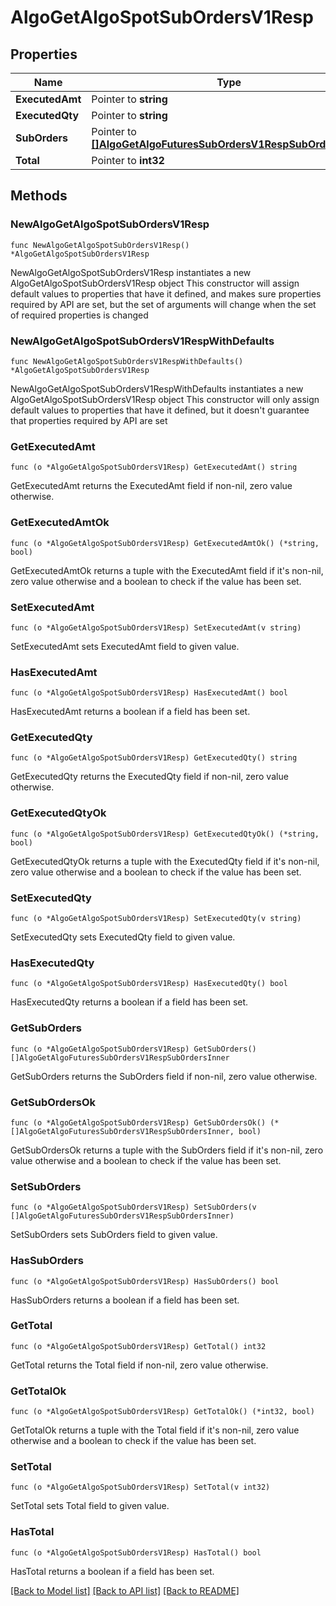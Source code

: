 # AlgoGetAlgoSpotSubOrdersV1Resp

## Properties

Name | Type | Description | Notes
------------ | ------------- | ------------- | -------------
**ExecutedAmt** | Pointer to **string** |  | [optional] 
**ExecutedQty** | Pointer to **string** |  | [optional] 
**SubOrders** | Pointer to [**[]AlgoGetAlgoFuturesSubOrdersV1RespSubOrdersInner**](AlgoGetAlgoFuturesSubOrdersV1RespSubOrdersInner.md) |  | [optional] 
**Total** | Pointer to **int32** |  | [optional] 

## Methods

### NewAlgoGetAlgoSpotSubOrdersV1Resp

`func NewAlgoGetAlgoSpotSubOrdersV1Resp() *AlgoGetAlgoSpotSubOrdersV1Resp`

NewAlgoGetAlgoSpotSubOrdersV1Resp instantiates a new AlgoGetAlgoSpotSubOrdersV1Resp object
This constructor will assign default values to properties that have it defined,
and makes sure properties required by API are set, but the set of arguments
will change when the set of required properties is changed

### NewAlgoGetAlgoSpotSubOrdersV1RespWithDefaults

`func NewAlgoGetAlgoSpotSubOrdersV1RespWithDefaults() *AlgoGetAlgoSpotSubOrdersV1Resp`

NewAlgoGetAlgoSpotSubOrdersV1RespWithDefaults instantiates a new AlgoGetAlgoSpotSubOrdersV1Resp object
This constructor will only assign default values to properties that have it defined,
but it doesn't guarantee that properties required by API are set

### GetExecutedAmt

`func (o *AlgoGetAlgoSpotSubOrdersV1Resp) GetExecutedAmt() string`

GetExecutedAmt returns the ExecutedAmt field if non-nil, zero value otherwise.

### GetExecutedAmtOk

`func (o *AlgoGetAlgoSpotSubOrdersV1Resp) GetExecutedAmtOk() (*string, bool)`

GetExecutedAmtOk returns a tuple with the ExecutedAmt field if it's non-nil, zero value otherwise
and a boolean to check if the value has been set.

### SetExecutedAmt

`func (o *AlgoGetAlgoSpotSubOrdersV1Resp) SetExecutedAmt(v string)`

SetExecutedAmt sets ExecutedAmt field to given value.

### HasExecutedAmt

`func (o *AlgoGetAlgoSpotSubOrdersV1Resp) HasExecutedAmt() bool`

HasExecutedAmt returns a boolean if a field has been set.

### GetExecutedQty

`func (o *AlgoGetAlgoSpotSubOrdersV1Resp) GetExecutedQty() string`

GetExecutedQty returns the ExecutedQty field if non-nil, zero value otherwise.

### GetExecutedQtyOk

`func (o *AlgoGetAlgoSpotSubOrdersV1Resp) GetExecutedQtyOk() (*string, bool)`

GetExecutedQtyOk returns a tuple with the ExecutedQty field if it's non-nil, zero value otherwise
and a boolean to check if the value has been set.

### SetExecutedQty

`func (o *AlgoGetAlgoSpotSubOrdersV1Resp) SetExecutedQty(v string)`

SetExecutedQty sets ExecutedQty field to given value.

### HasExecutedQty

`func (o *AlgoGetAlgoSpotSubOrdersV1Resp) HasExecutedQty() bool`

HasExecutedQty returns a boolean if a field has been set.

### GetSubOrders

`func (o *AlgoGetAlgoSpotSubOrdersV1Resp) GetSubOrders() []AlgoGetAlgoFuturesSubOrdersV1RespSubOrdersInner`

GetSubOrders returns the SubOrders field if non-nil, zero value otherwise.

### GetSubOrdersOk

`func (o *AlgoGetAlgoSpotSubOrdersV1Resp) GetSubOrdersOk() (*[]AlgoGetAlgoFuturesSubOrdersV1RespSubOrdersInner, bool)`

GetSubOrdersOk returns a tuple with the SubOrders field if it's non-nil, zero value otherwise
and a boolean to check if the value has been set.

### SetSubOrders

`func (o *AlgoGetAlgoSpotSubOrdersV1Resp) SetSubOrders(v []AlgoGetAlgoFuturesSubOrdersV1RespSubOrdersInner)`

SetSubOrders sets SubOrders field to given value.

### HasSubOrders

`func (o *AlgoGetAlgoSpotSubOrdersV1Resp) HasSubOrders() bool`

HasSubOrders returns a boolean if a field has been set.

### GetTotal

`func (o *AlgoGetAlgoSpotSubOrdersV1Resp) GetTotal() int32`

GetTotal returns the Total field if non-nil, zero value otherwise.

### GetTotalOk

`func (o *AlgoGetAlgoSpotSubOrdersV1Resp) GetTotalOk() (*int32, bool)`

GetTotalOk returns a tuple with the Total field if it's non-nil, zero value otherwise
and a boolean to check if the value has been set.

### SetTotal

`func (o *AlgoGetAlgoSpotSubOrdersV1Resp) SetTotal(v int32)`

SetTotal sets Total field to given value.

### HasTotal

`func (o *AlgoGetAlgoSpotSubOrdersV1Resp) HasTotal() bool`

HasTotal returns a boolean if a field has been set.


[[Back to Model list]](../README.md#documentation-for-models) [[Back to API list]](../README.md#documentation-for-api-endpoints) [[Back to README]](../README.md)


